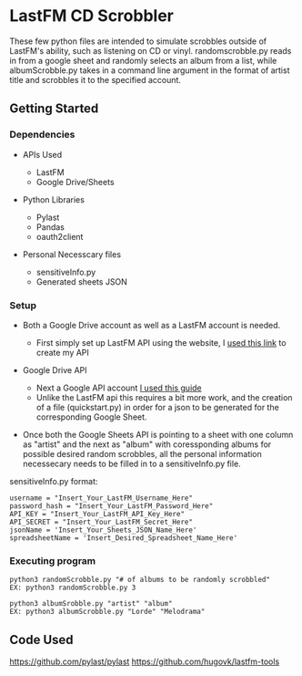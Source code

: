 # LastFM CD Scrobbler

These few python files are intended to simulate scrobbles outside of LastFM's ability, such as listening on CD or vinyl. randomscrobble.py reads in from a google sheet and randomly selects an album from a list, while albumScrobble.py takes in a command line argument in the format of artist title and scrobbles it to the specified account.

## Getting Started

### Dependencies

* APIs Used
  * LastFM
  * Google Drive/Sheets

* Python Libraries
  * Pylast
  * Pandas
  * oauth2client

* Personal Necesscary files
  * sensitiveInfo.py
  * Generated sheets JSON

### Setup

* Both a Google Drive account as well as a LastFM account is needed.
  * First simply set up LastFM API using the website, I [used this link](https://www.last.fm/api/account/create) to create my API

* Google Drive API
  * Next a Google API account [I used this guide](https://developers.google.com/drive/api/v3/quickstart/python)
  * Unlike the LastFM api this requires a bit more work, and the creation of a file (quickstart.py) in order for a json to be generated for the corresponding Google Sheet.

* Once both the Google Sheets API is pointing to a sheet with one column as "artist" and the next as "album" with coressponding albums for possible desired random scrobbles, all the personal information necessecary needs to be filled in to a sensitiveInfo.py file. 

sensitiveInfo.py format:
```
username = "Insert_Your_LastFM_Username_Here"
password_hash = "Insert_Your_LastFM_Password_Here"
API_KEY = "Insert_Your_LastFM_API_Key_Here"  
API_SECRET = "Insert_Your_LastFM_Secret_Here"
jsonName = 'Insert_Your_Sheets_JSON_Name_Here'
spreadsheetName = 'Insert_Desired_Spreadsheet_Name_Here'
```

### Executing program

```
python3 randomScrobble.py "# of albums to be randomly scrobbled"
EX: python3 randomScrobble.py 3
```
```
python3 albumSrobble.py "artist" "album"
EX: python3 albumScrobble.py "Lorde" "Melodrama"
```



## Code Used
https://github.com/pylast/pylast
https://github.com/hugovk/lastfm-tools
